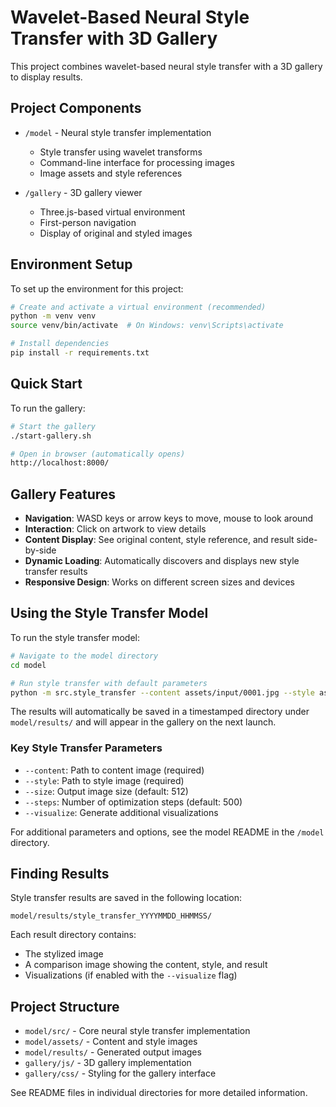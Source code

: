 # Wavelet-Based Neural Style Transfer with 3D Gallery

This project combines wavelet-based neural style transfer with a 3D gallery to display results.

## Project Components

- `/model` - Neural style transfer implementation
  - Style transfer using wavelet transforms
  - Command-line interface for processing images
  - Image assets and style references

- `/gallery` - 3D gallery viewer
  - Three.js-based virtual environment
  - First-person navigation
  - Display of original and styled images

## Environment Setup

To set up the environment for this project:

```bash
# Create and activate a virtual environment (recommended)
python -m venv venv
source venv/bin/activate  # On Windows: venv\Scripts\activate

# Install dependencies
pip install -r requirements.txt
```

## Quick Start

To run the gallery:

```bash
# Start the gallery
./start-gallery.sh

# Open in browser (automatically opens)
http://localhost:8000/
```

## Gallery Features

- **Navigation**: WASD keys or arrow keys to move, mouse to look around
- **Interaction**: Click on artwork to view details
- **Content Display**: See original content, style reference, and result side-by-side
- **Dynamic Loading**: Automatically discovers and displays new style transfer results
- **Responsive Design**: Works on different screen sizes and devices

## Using the Style Transfer Model

To run the style transfer model:

```bash
# Navigate to the model directory
cd model

# Run style transfer with default parameters
python -m src.style_transfer --content assets/input/0001.jpg --style assets/reference/0022.jpg
```

The results will automatically be saved in a timestamped directory under `model/results/` and will appear in the gallery on the next launch.

### Key Style Transfer Parameters

- `--content`: Path to content image (required)
- `--style`: Path to style image (required)
- `--size`: Output image size (default: 512)
- `--steps`: Number of optimization steps (default: 500)
- `--visualize`: Generate additional visualizations

For additional parameters and options, see the model README in the `/model` directory.

## Finding Results

Style transfer results are saved in the following location:

```
model/results/style_transfer_YYYYMMDD_HHMMSS/
```

Each result directory contains:
- The stylized image
- A comparison image showing the content, style, and result
- Visualizations (if enabled with the `--visualize` flag)

## Project Structure

- `model/src/` - Core neural style transfer implementation
- `model/assets/` - Content and style images
- `model/results/` - Generated output images
- `gallery/js/` - 3D gallery implementation
- `gallery/css/` - Styling for the gallery interface

See README files in individual directories for more detailed information.